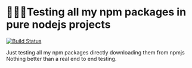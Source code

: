 # 🚧🔬👷Testing all my npm packages in pure nodejs projects

[![Build Status](https://travis-ci.org/ayonious/my-npm-packages-tester.svg?branch=master)](https://travis-ci.org/ayonious/my-npm-packages-tester)


Just testing all my npm packages directly downloading them from npmjs
Nothing better than a real end to end testing.
